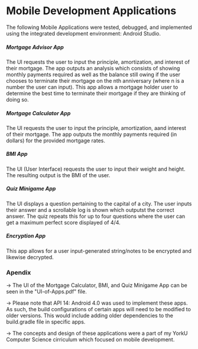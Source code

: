 # Mobile Development Applications

The following Mobile Applications were tested, debugged, and implemented using the integrated development environment: Android Studio.

##### Mortgage Advisor App
The UI requests the user to input the principle, amortization, and interest of their mortgage. The app outputs an analysis which consists of showing monthly payments required as well as the balance still owing if the user chooses to terminate their mortgage on the nth anniversary (where n is a number the user can input). This app allows a mortgage holder user to determine the best time to terminate their mortgage if they are thinking of doing so. 

##### Mortgage Calculator App
The UI requests the user to input the principle, amortization, aand interest of their mortgage. The app outputs the monthly payments required (in dollars) for the provided mortgage rates. 

##### BMI App
The UI (User Interface) requests the user to input their weight  and height. The resulting output is the BMI of the user. 


##### Quiz Minigame App
The UI displays a question pertaining to the capital of a city. The user inputs their answer and a scrollable log is shown which outputst the correct answer. The quiz repeats this for up to four questions where the user can get a maximum perfect score displayed of 4/4. 

##### Encryption App
This app allows for a user input-generated string/notes to be encrypted and likewise decrypted.

### Apendix

-> The UI of the Mortgage Calculator, BMI, and Quiz Minigame App can be seen in the "UI-of-Apps.pdf" file. 

-> Please note that API 14: Android 4.0 was used to implement these apps. As such, the build configurations of certain apps will need to be modified to older versions. This would include adding older dependencies to the build.gradle file in specific apps. 

-> The concepts and design of these applications were a part of my YorkU Computer Science cirriculum which focused on mobile development. 



